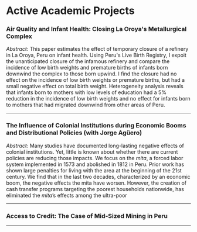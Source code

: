 # Active Academic Projects

### Air Quality and Infant Health: Closing La Oroya's Metallurgical Complex
*Abstract*: This paper estimates the effect of temporary closure of a refinery in La Oroya, Peru on infant health. Using Peru's Live Birth Registry, I expoit the unanticipated closure of the infamous refinery and compare the incidence of low birth weights and premature births of infants born downwind the complex to those born upwind. I find the closure had no effect on the incidence of low birth weights or premature births, but had a small negative effect on total birth weight. Heterogeneity analysis reveals that infants born to mothers with low levels of education had a 5% reduction in the incidence of low birth weights and no effect for infants born to mothers that had migrated downwind from other areas of Peru.

---

### The Influence of Colonial Institutions during Economic Booms and Distributional Policies (with Jorge Ag&uuml;ero)
*Abstract*: Many studies have documented long-lasting negative effects of colonial institutions. Yet, little is known about whether there are current policies are reducing those impacts. We focus on the *mita*, a forced labor system implemented in 1573 and abolished in 1812 in Peru. Prior work has shown large penalties for living with the area at the beginning of the 21st century. We find that in the last two decades, characterized by an economic boom, the negative effects the mita have worsen. However, the creation of cash transfer programs targeting the poorest households nationwide, has eliminated the *mita*’s effects among the ultra-poor

---

### Access to Credit: The Case of Mid-Sized Mining in Peru

---
